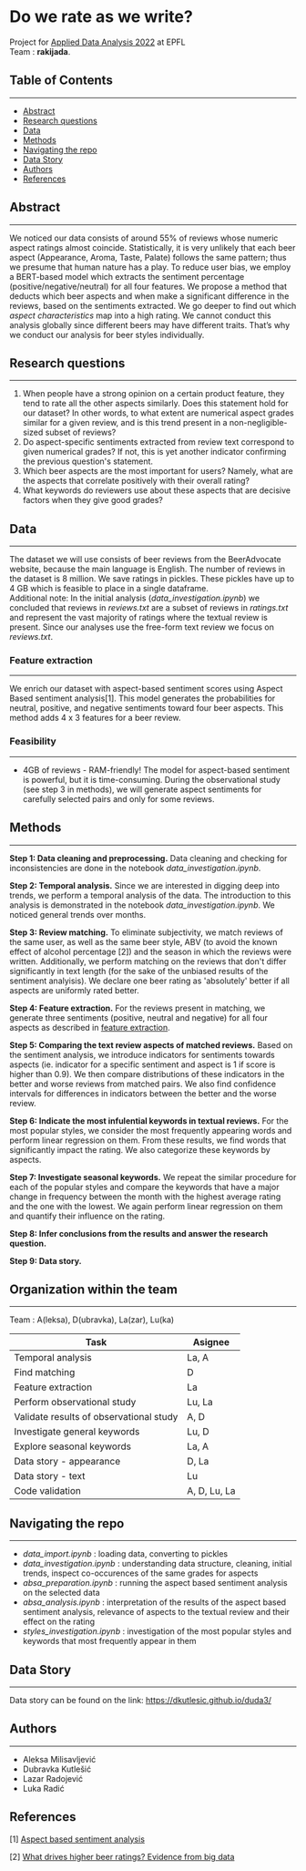 

# Do we rate as we write?

Project for [Applied Data Analysis 2022](https://dlab.epfl.ch/teaching/fall2022/cs401/) at EPFL <br>
Team : **rakijada**.


## Table of Contents
---
- [Abstract](#abstract)
- [Research questions](#research-questions)
- [Data](#data)
- [Methods](#methods)
- [Navigating the repo](#navigating-the-repo)
- [Data Story](#data-story)
- [Authors](#authors)
- [References](#references)

## Abstract
---

We noticed our data consists of around 55% of reviews whose numeric aspect ratings almost coincide. Statistically, it is very unlikely that each beer aspect (Appearance, Aroma, Taste, Palate) follows the same pattern; thus we presume that human nature has a play. To reduce user bias, we employ a BERT-based model which extracts the sentiment percentage (positive/negative/neutral) for all four features. We propose a method that deducts which beer aspects and when make a significant difference in the reviews, based on the sentiments extracted. We go deeper to find out which _aspect characteristics_ map into a high rating. We cannot conduct this analysis globally since different beers may have different traits. That’s why we conduct our analysis for beer styles individually.

## Research questions
---

1. When people have a strong opinion on a certain product feature, they tend to rate all the other aspects similarly. Does this statement hold for our dataset? In other words, to what extent are numerical aspect grades similar for a given review, and is this trend present in a non-negligible-sized subset of reviews?
2. Do aspect-specific sentiments extracted from review text correspond to given numerical grades? If not, this is yet another indicator confirming the previous question's statement.
3. Which beer aspects are the most important for users? Namely, what are the aspects that correlate positively with their overall rating?
4. What keywords do reviewers use about these aspects that are decisive factors when they give good grades?

## Data
---

The dataset we will use consists of beer reviews from the BeerAdvocate website, because the main language is English. The number of reviews in the dataset is 8 million. We save ratings in pickles. These pickles have up to 4 GB which is feasible to place in a single dataframe.  
Additional note: In the initial analysis (_data_investigation.ipynb_) we concluded that reviews in _reviews.txt_ are a subset of reviews in _ratings.txt_ and represent the vast majority of ratings where the textual review is present. Since our analyses use the free-form text review we focus on _reviews.txt_.

### Feature extraction
---
We enrich our dataset with aspect-based sentiment scores using Aspect Based sentiment analysis[1]. This model generates the probabilities for neutral, positive, and negative sentiments toward four beer aspects. This method adds 4 x 3 features for a beer review. 


### Feasibility
---
- 4GB of reviews - RAM-friendly! The model for aspect-based sentiment is powerful, but it is time-consuming. During the observational study (see step 3 in methods), we will generate aspect sentiments for carefully selected pairs and only for some reviews.

## Methods
---

**Step 1: Data cleaning and preprocessing.**
Data cleaning and checking for inconsistencies are done in the notebook _data_investigation.ipynb_.

**Step 2: Temporal analysis.** Since we are interested in digging deep into trends, we perform a temporal analysis of the data. The introduction to this analysis is demonstrated in the notebook _data_investigation.ipynb_. We noticed general trends over months.

**Step 3: Review matching.** To eliminate subjectivity, we match reviews of the same user, as well as the same beer style, ABV (to avoid the known effect of alcohol percentage [2]) and the season in which the reviews were written. Additionally, we perform matching on the reviews that don't differ significantly in text length (for the sake of the unbiased results of the sentiment analyisis). We declare one beer rating as 'absolutely' better if all aspects are uniformly rated better. 

**Step 4: Feature extraction.** For the reviews present in matching, we generate three sentiments (positive, neutral and negative) for all four aspects as described in [feature extraction](#feature-extraction).

**Step 5: Comparing the text review aspects of matched reviews.** Based on the sentiment analysis, we introduce indicators for sentiments towards aspects (ie. indicator for a specific sentiment and aspect is 1 if score is higher than 0.9). We then compare distributions of these indicators in the better and worse reviews from matched pairs. We also find confidence intervals for differences in indicators between the better and the worse review.

**Step 6: Indicate the most infulential keywords in textual reviews.** For the most popular styles, we consider the most frequently appearing words and perform linear regression on them. From these results, we find words that significantly impact the rating. We also categorize these keywords by aspects.

**Step 7: Investigate seasonal keywords.** We repeat the similar procedure for each of the popular styles and compare the keywords that have a major change in frequency between the month with the highest average rating and the one with the lowest. We again perform linear regression on them and quantify their influence on the rating. 

**Step 8: Infer conclusions from the results and answer the research question.** 

**Step 9: Data story.**

## Organization within the team
---

Team : A(leksa), D(ubravka), La(zar), Lu(ka)

| Task                 | Asignee               |
| ---------------------- | ------------------------- |
| Temporal analysis | La, A |
| Find matching | D |
| Feature extraction | La |
| Perform observational study | Lu, La |
| Validate results of observational study  | A, D |
| Investigate general keywords | Lu, D |
| Explore seasonal keywords | La, A |
| Data story - appearance | D, La |
| Data story - text | Lu |
| Code validation  | A, D, Lu, La |

## Navigating the repo
---
- _data_import.ipynb_ : loading data, converting to pickles
- _data_investigation.ipynb_ : understanding data structure, cleaning, initial trends, inspect co-occurences of the same grades for aspects
- _absa_preparation.ipynb_ : running the aspect based sentiment analysis on the selected data
- _absa_analysis.ipynb_ : interpretation of the results of the aspect based sentiment analysis, relevance of aspects to the textual review and their effect on the rating
- _styles_investigation.ipynb_ : investigation of the most popular styles and keywords that most frequently appear in them 

## Data Story
---

Data story can be found on the link: https://dkutlesic.github.io/duda3/

## Authors
---
- Aleksa Milisavljević
- Dubravka Kutlešić
- Lazar Radojević
- Luka Radić

## References
[1] [Aspect based sentiment analysis](https://github.com/ScalaConsultants/Aspect-Based-Sentiment-Analysis)

[2] [What drives higher beer ratings? Evidence from big data](http://www.theibfr2.com/RePEc/ibf/ijmmre/ijmmr-v15n1-2022/IJMMR-V15N1-2022-1.pdf)
